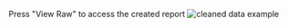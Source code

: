 Press "View Raw" to access the created report
![cleaned data example](https://github.com/user-attachments/assets/eccd8e74-8d64-4460-b71e-e582e7892aeb)
